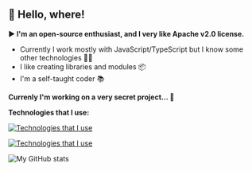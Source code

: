 ## **🤟 Hello, where!**
**▶️ I'm an open-source enthusiast, and I very like Apache v2.0 license.**
- Currently I work mostly with JavaScript/TypeScript but I know some other technologies 🧑‍💻
- I like creating libraries and modules 📦
- I'm a self-taught coder 📚

**Currenly I'm working on a very secret project... 🤫**

**Technologies that I use:**

[![Technologies that I use](https://skillicons.dev/icons?i=nodejs,ts,html,css,js,c,cpp,cs&theme=dark)](https://skillicons.dev)

[![Technologies that I use](https://skillicons.dev/icons?i=bash,discord,docker,git,github,linux,neovim,vscode&theme=dark)](https://skillicons.dev)

![My GitHub stats](http://readme-stats-git-main-i-moony.vercel.app/api?username=i-Moony&show_icons=true&theme=dark)
